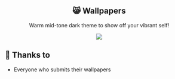 <p align="center">
  <h2 align="center">😸 Wallpapers</h2>
</p>

<p align="center">Warm mid-tone dark theme to show off your vibrant self!</p>

<p align="center">
  <img src="https://raw.githubusercontent.com/catppuccin/catppuccin/dev/assets/misc/sample.png"/>
</p>

## 💝 Thanks to

- Everyone who submits their wallpapers

